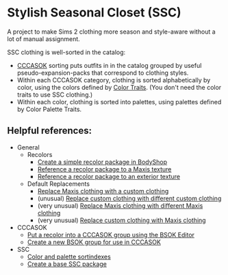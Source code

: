 # Stylish Seasonal Closet (SSC)
 A project to make Sims 2 clothing more season and style-aware without a lot of manual assignment.

 SSC clothing is well-sorted in the catalog:
 - [CCCASOK](https://lavenderlight.tumblr.com/post/641985485922795520/the-coordinated-closet-create-a-sim-organisation) sorting puts outfits in in the catalog grouped by useful pseudo-expansion-packs that correspond to clothing styles.
- Within each CCCASOK category, clothing is sorted alphabetically by color, using the colors defined by [Color Traits](https://www.tumblr.com/episims/693405410225520640/a-little-something-ive-been-planning-to-do-for-a). (You don't need the color traits to use SSC clothing.)
- Within each color, clothing is sorted into palettes, using palettes defined by Color Palette Traits.

 ## Helpful references:
 - General
	 - Recolors
		- [Create a simple recolor package in BodyShop](/docs/packagecreation/bodyshop.md)
		- [Reference a recolor package to a Maxis texture](/docs/texturereference/tomaxis.md)
		- [Reference a recolor package to an exterior texture](/docs/texturereference/tocustom.md)
	 - Default Replacements
		- [Replace Maxis clothing with a custom clothing](/docs/defaultreplace/maxiswithcustom.md)
		- (unusual) [Replace custom clothing with different custom clothing](/docs/defaultreplace/customwithcustom.md)
		- (very unusual) [Replace Maxis clothing with different Maxis clothing](/docs/defaultreplace/maxiswithmaxis.md)
		- (very unusual) [Replace custom clothing with Maxis clothing](/docs/defaultreplace/customwithMaxis.md)
- CCCASOK
	- [Put a recolor into a CCCASOK group using the BSOK Editor](/docs/cccasok/bsokeditor.md)
	- [Create a new BSOK group for use in CCCASOK](/docs/cccasok/newgroup.md)
- SSC
	- [Color and palette sortindexes](/docs/ssc/sortindexes.md)
	- [Create a base SSC package](/docs/packagecreation/ssc_base.md)
